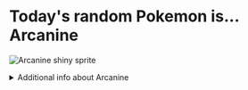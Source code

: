 # Today's random Pokemon is... Arcanine

![Arcanine shiny sprite](https://raw.githubusercontent.com/PokeAPI/sprites/master/sprites/pokemon/shiny/59.png)

<details>
<summary>Additional info about Arcanine</summary>

| srpite type | image |
|------|------|
| back_default | ![Arcanine back_default sprite](https://raw.githubusercontent.com/PokeAPI/sprites/master/sprites/pokemon/back/59.png) |
| back_shiny | ![Arcanine back_shiny sprite](https://raw.githubusercontent.com/PokeAPI/sprites/master/sprites/pokemon/back/shiny/59.png) |
| front_default | ![Arcanine front_default sprite](https://raw.githubusercontent.com/PokeAPI/sprites/master/sprites/pokemon/59.png) | </details>